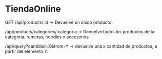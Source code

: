 # TiendaOnline

GET
/api/products/:id   -> Devuelve un único producto

/api/products/categories/:categoria  -> Devuelve todos los productos de la categoria. remeras, hoodies o accesorios

/api/query?cantidad=X&from=Y    -> devuelve una x cantidad de productos, a partir del elemento Y.

